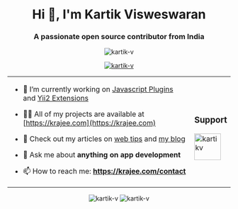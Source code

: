 <h1 align="center">Hi 👋, I'm Kartik Visweswaran</h1>
<h3 align="center">A passionate open source contributor from India</h3>
<p align="center"> <img src="https://komarev.com/ghpvc/?username=kartik-v&label=Profile%20views&color=0e75b6&style=flat" alt="kartik-v" /> </p>
<p align="center"> <a href="https://github.com/kartik-v?tab=stars"><img src="https://github-profile-trophy.vercel.app/?username=kartik-v" alt="kartik-v" /></a> </p>
<table align="center"><tr><td>

- 🔭 I’m currently working on [Javascript Plugins](https://plugins.krajee.com) and [Yii2 Extensions](https://demos.krajee.com)

- 👨‍💻 All of my projects are available at [https://krajee.com](https://krajee.com)

- 📝 Check out my articles on [web tips](https://webtips.krajee.com) and [my blog](https://kartik-v.krajee.com)

- 💬 Ask me about **anything on app development**

- 📫 How to reach me: **https://krajee.com/contact**

</td><td>
<h3 align="left"><b>Support</b></h3>
<a href="https://www.buymeacoffee.com/kartikv"> <img align="left" src="https://cdn.buymeacoffee.com/buttons/v2/default-yellow.png" height="60" alt="kartikv" /></a>
<p>&nbsp;<p>
</td></tr></table>

<p align="center">

<img src="https://github-readme-stats.vercel.app/api?username=kartik-v&show_icons=true&locale=en" alt="kartik-v" />
<img src="https://github-readme-streak-stats.herokuapp.com/?user=kartik-v&" alt="kartik-v" />

</p>
